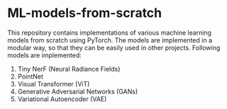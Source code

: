 # ML-models-from-scratch

This repository contains implementations of various machine learning models from scratch using PyTorch. The models are implemented in a modular way, so that they can be easily used in other projects. Following models are implemented:

1. Tiny NerF (Neural Radiance Fields)
2. PointNet
3. Visual Transformer (ViT)
4. Generative Adversarial Networks (GANs)
5. Variational Autoencoder (VAE)